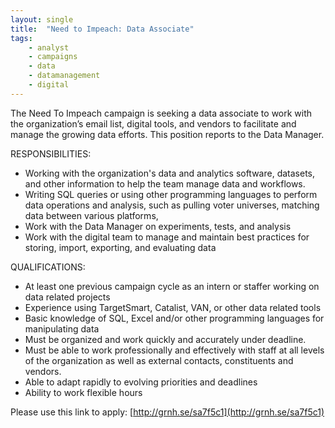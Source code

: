 ```yaml
---
layout: single
title:  "Need to Impeach: Data Associate"
tags: 
    - analyst
    - campaigns
    - data
    - datamanagement
    - digital
---
```


The Need To Impeach campaign is seeking a data associate to work with the organization’s email list, digital tools, and vendors to facilitate and manage the growing data efforts. This position reports to the Data Manager.

RESPONSIBILITIES:

* Working with the organization's data and analytics software, datasets, and other information to help the team manage data and workflows.
* Writing SQL queries or using other programming languages to perform data operations and analysis, such as pulling voter universes, matching data between various platforms,
* Work with the Data Manager on experiments, tests, and analysis
* Work with the digital team to manage and maintain best practices for storing, import, exporting, and evaluating data

QUALIFICATIONS:

* At least one previous campaign cycle as an intern or staffer working on data related projects
* Experience using TargetSmart, Catalist, VAN, or other data related tools
* Basic knowledge of SQL, Excel and/or other programming languages for manipulating data
* Must be organized and work quickly and accurately under deadline.
* Must be able to work professionally and effectively with staff at all levels of the organization as well as external contacts, constituents and vendors.
* Able to adapt rapidly to evolving priorities and deadlines
* Ability to work flexible hours

Please use this link to apply: [http://grnh.se/sa7f5c1](http://grnh.se/sa7f5c1)
